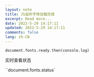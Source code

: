 ```yaml
---
layout: note
title: JS监听字体加载完成
excerpt: Read more...
date: 2022-5-29 14:17:11
updated: 2022-5-29 14:17:11
comments: false
lang: zh-CN
---
```


`document.fonts.ready.then(console.log)`

实时查看状态

``document.fonts.status`
  